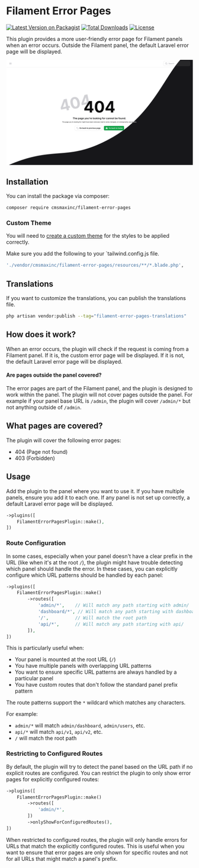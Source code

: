 # Filament Error Pages

[![Latest Version on Packagist](https://img.shields.io/packagist/v/cmsmaxinc/filament-error-pages.svg?style=flat-square)](https://packagist.org/packages/cmsmaxinc/filament-error-pages)
[![Total Downloads](https://img.shields.io/packagist/dt/cmsmaxinc/filament-error-pages.svg?style=flat-square)](https://packagist.org/packages/cmsmaxinc/filament-error-pages)
[![License](https://img.shields.io/packagist/l/cmsmaxinc/filament-error-pages.svg?style=flat-square)](https://packagist.org/packages/cmsmaxinc/filament-error-pages)

This plugin provides a more user-friendly error page for Filament panels when an error occurs. Outside the Filament panel, the default Laravel error page will be displayed.

![thumbnail.png](art/thumbnail.png)

## Installation

You can install the package via composer:

```bash
composer require cmsmaxinc/filament-error-pages
```

### Custom Theme

You will need to [create a custom theme](https://filamentphp.com/docs/3.x/panels/themes#creating-a-custom-theme) for the styles to be applied correctly.


Make sure you add the following to your `tailwind.config.js file.

```bash
'./vendor/cmsmaxinc/filament-error-pages/resources/**/*.blade.php',
```

## Translations
If you want to customize the translations, you can publish the translations file.

```bash
php artisan vendor:publish --tag="filament-error-pages-translations"
```

## How does it work?
When an error occurs, the plugin will check if the request is coming from a Filament panel. If it is, the custom error page will be displayed. If it is not, the default Laravel error page will be displayed.

#### Are pages outside the panel covered?
The error pages are part of the Filament panel, and the plugin is designed to work within the panel. The plugin will not cover pages outside the panel. For example if your panel base URL is `/admin`, the plugin will cover `/admin/*` but not anything outside of `/admin`.

## What pages are covered?
The plugin will cover the following error pages:
- 404 (Page not found)
- 403 (Forbidden)

## Usage

Add the plugin to the panel where you want to use it. If you have multiple panels, ensure you add it to each one. If any panel is not set up correctly, a default Laravel error page will be displayed.

```php
->plugins([
    FilamentErrorPagesPlugin::make(),
])
```

### Route Configuration

In some cases, especially when your panel doesn't have a clear prefix in the URL (like when it's at the root `/`), the plugin might have trouble detecting which panel should handle the error. In these cases, you can explicitly configure which URL patterns should be handled by each panel:

```php
->plugins([
    FilamentErrorPagesPlugin::make()
        ->routes([
            'admin/*',    // Will match any path starting with admin/
            'dashboard/*', // Will match any path starting with dashboard/
            '/',          // Will match the root path
            'api/*',      // Will match any path starting with api/
        ]),
])
```

This is particularly useful when:
- Your panel is mounted at the root URL (`/`)
- You have multiple panels with overlapping URL patterns
- You want to ensure specific URL patterns are always handled by a particular panel
- You have custom routes that don't follow the standard panel prefix pattern

The route patterns support the `*` wildcard which matches any characters.

For example:
- `admin/*` will match `admin/dashboard`, `admin/users`, etc.
- `api/*` will match `api/v1`, `api/v2`, etc.
- `/` will match the root path

### Restricting to Configured Routes

By default, the plugin will try to detect the panel based on the URL path if no explicit routes are configured. You can restrict the plugin to only show error pages for explicitly configured routes:

```php
->plugins([
    FilamentErrorPagesPlugin::make()
        ->routes([
            'admin/*',
        ])
        ->onlyShowForConfiguredRoutes(),
])
```

When restricted to configured routes, the plugin will only handle errors for URLs that match the explicitly configured routes. This is useful when you want to ensure that error pages are only shown for specific routes and not for all URLs that might match a panel's prefix.
